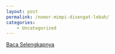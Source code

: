 ```yaml
---
layout: post
permalink: /nomor-mimpi-disengat-lebah/
categories:
    - Uncategorized
---
```


[Baca Selengkapnya](/10)